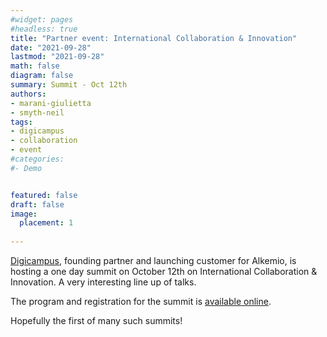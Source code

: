 ```yaml
---
#widget: pages
#headless: true
title: "Partner event: International Collaboration & Innovation"
date: "2021-09-28"
lastmod: "2021-09-28"
math: false
diagram: false
summary: Summit - Oct 12th
authors:
- marani-giulietta
- smyth-neil
tags:
- digicampus
- collaboration
- event
#categories:
#- Demo


featured: false
draft: false
image:
  placement: 1
  
---
```


[Digicampus](https://digicampus.tech), founding partner and launching customer for Alkemio, is hosting a one day summit on October 12th on International Collaboration & Innovation. A very interesting line up of talks. 

The program and registration for the summit is [available online](https://digicampus.tech/international-collaborative-innovation-summit-2/).

Hopefully the first of many such summits!

